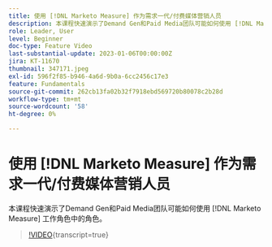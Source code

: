 ```yaml
---
title: 使用 [!DNL Marketo Measure] 作为需求一代/付费媒体营销人员
description: 本课程快速演示了Demand Gen和Paid Media团队可能如何使用 [!DNL Marketo Measure] 工作角色中的角色。
role: Leader, User
level: Beginner
doc-type: Feature Video
last-substantial-update: 2023-01-06T00:00:00Z
jira: KT-11670
thumbnail: 347171.jpeg
exl-id: 596f2f85-b946-4a6d-9b0a-6cc2456c17e3
feature: Fundamentals
source-git-commit: 262cb13fa02b32f7918ebd569720b80078c2b28d
workflow-type: tm+mt
source-wordcount: '58'
ht-degree: 0%

---
```


# 使用 [!DNL Marketo Measure] 作为需求一代/付费媒体营销人员

本课程快速演示了Demand Gen和Paid Media团队可能如何使用 [!DNL Marketo Measure] 工作角色中的角色。

>[!VIDEO](https://video.tv.adobe.com/v/347171/?learn=on){transcript=true}
